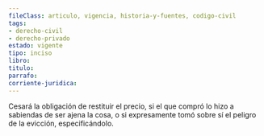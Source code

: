 ```yaml
---
fileClass: articulo, vigencia, historia-y-fuentes, codigo-civil
tags:
- derecho-civil
- derecho-privado
estado: vigente
tipo: inciso
libro:
titulo:
parrafo:
corriente-juridica:
---
```

Cesará la obligación de restituir el precio, si el que compró lo hizo a sabiendas de ser ajena la cosa, o si expresamente tomó sobre sí el peligro de la evicción, especificándolo.